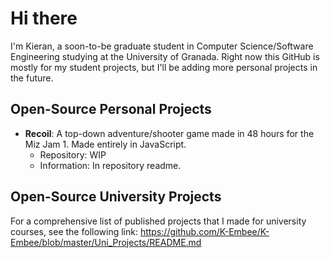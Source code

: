 # Hi there

I'm Kieran, a soon-to-be graduate student in Computer Science/Software Engineering studying at the University of Granada. Right now this GitHub is mostly for my student projects, but I'll be adding more personal projects in the future.

## Open-Source Personal Projects
* **Recoil**: A top-down adventure/shooter game made in 48 hours for the Miz Jam 1. Made entirely in JavaScript.
    * Repository: WIP
    * Information: In repository readme.

## Open-Source University Projects
For a comprehensive list of published projects that I made for university courses, see the following link: https://github.com/K-Embee/K-Embee/blob/master/Uni_Projects/README.md
